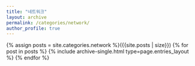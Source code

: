 ```yaml
---
title: "네트워크"
layout: archive
permalink: /categories/network/
author_profile: true
---
```


{% assign posts = site.categories.network %}({{site.posts | size}})
{% for post in posts %} {% include archive-single.html type=page.entries_layout %} {% endfor %}
